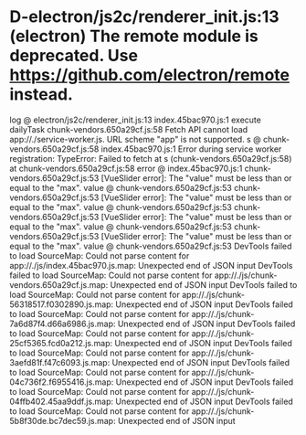 # D-electron/js2c/renderer_init.js:13 (electron) The remote module is deprecated. Use https://github.com/electron/remote instead.
log @ electron/js2c/renderer_init.js:13
index.45bac970.js:1 execute dailyTask
chunk-vendors.650a29cf.js:58 Fetch API cannot load app://./service-worker.js. URL scheme "app" is not supported.
s @ chunk-vendors.650a29cf.js:58
index.45bac970.js:1 Error during service worker registration: TypeError: Failed to fetch
    at s (chunk-vendors.650a29cf.js:58)
    at chunk-vendors.650a29cf.js:58
error @ index.45bac970.js:1
chunk-vendors.650a29cf.js:53 [VueSlider error]: The "value" must be less than or equal to the "max".
value @ chunk-vendors.650a29cf.js:53
chunk-vendors.650a29cf.js:53 [VueSlider error]: The "value" must be less than or equal to the "max".
value @ chunk-vendors.650a29cf.js:53
chunk-vendors.650a29cf.js:53 [VueSlider error]: The "value" must be less than or equal to the "max".
value @ chunk-vendors.650a29cf.js:53
chunk-vendors.650a29cf.js:53 [VueSlider error]: The "value" must be less than or equal to the "max".
value @ chunk-vendors.650a29cf.js:53
DevTools failed to load SourceMap: Could not parse content for app://./js/index.45bac970.js.map: Unexpected end of JSON input
DevTools failed to load SourceMap: Could not parse content for app://./js/chunk-vendors.650a29cf.js.map: Unexpected end of JSON input
DevTools failed to load SourceMap: Could not parse content for app://./js/chunk-56318517.f0302890.js.map: Unexpected end of JSON input
DevTools failed to load SourceMap: Could not parse content for app://./js/chunk-7a6d87f4.d66a6986.js.map: Unexpected end of JSON input
DevTools failed to load SourceMap: Could not parse content for app://./js/chunk-25cf5365.fcd0a212.js.map: Unexpected end of JSON input
DevTools failed to load SourceMap: Could not parse content for app://./js/chunk-3aefd81f.f47c6093.js.map: Unexpected end of JSON input
DevTools failed to load SourceMap: Could not parse content for app://./js/chunk-04c736f2.f6955416.js.map: Unexpected end of JSON input
DevTools failed to load SourceMap: Could not parse content for app://./js/chunk-04ffb402.45aa9ddf.js.map: Unexpected end of JSON input
DevTools failed to load SourceMap: Could not parse content for app://./js/chunk-5b8f30de.bc7dec59.js.map: Unexpected end of JSON input

